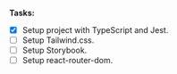 **Tasks:**

- [x] Setup project with TypeScript and Jest.
- [ ] Setup Tailwind.css.
- [ ] Setup Storybook.
- [ ] Setup react-router-dom.
